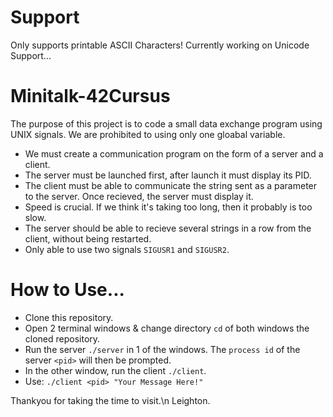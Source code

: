 # Support
Only supports printable ASCII Characters!
Currently working on Unicode Support...

# Minitalk-42Cursus

The purpose of this project is to code a small data exchange program using UNIX signals.
We are prohibited to using only one gloabal variable.

- We must create a communication program on the form of a server and a client.
- The server must be launched first, after launch it must display its PID.
- The client must be able to communicate the string sent as a parameter to the server. Once recieved, the server must display it.
- Speed is crucial. If we think it's taking too long, then it probably is too slow.
- The server should be able to recieve several strings in a row from the client, without being restarted.
- Only able to use two signals ```SIGUSR1``` and ```SIGUSR2```.

# How to Use...

- Clone this repository.
- Open 2 terminal windows & change directory ```cd``` of both windows the cloned repository.
- Run the server ```./server``` in 1 of the windows. The ```process id``` of the server ```<pid>``` will then be prompted.
- In the other window, run the client ```./client```.
- Use:  ```./client <pid> "Your Message Here!"```

Thankyou for taking the time to visit.\n
Leighton.
